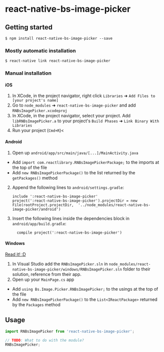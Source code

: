 
# react-native-bs-image-picker

## Getting started

`$ npm install react-native-bs-image-picker --save`

### Mostly automatic installation

`$ react-native link react-native-bs-image-picker`

### Manual installation


#### iOS

1. In XCode, in the project navigator, right click `Libraries` ➜ `Add Files to [your project's name]`
2. Go to `node_modules` ➜ `react-native-bs-image-picker` and add `RNBsImagePicker.xcodeproj`
3. In XCode, in the project navigator, select your project. Add `libRNBsImagePicker.a` to your project's `Build Phases` ➜ `Link Binary With Libraries`
4. Run your project (`Cmd+R`)<

#### Android

1. Open up `android/app/src/main/java/[...]/MainActivity.java`
  - Add `import com.reactlibrary.RNBsImagePickerPackage;` to the imports at the top of the file
  - Add `new RNBsImagePickerPackage()` to the list returned by the `getPackages()` method
2. Append the following lines to `android/settings.gradle`:
  	```
  	include ':react-native-bs-image-picker'
  	project(':react-native-bs-image-picker').projectDir = new File(rootProject.projectDir, 	'../node_modules/react-native-bs-image-picker/android')
  	```
3. Insert the following lines inside the dependencies block in `android/app/build.gradle`:
  	```
      compile project(':react-native-bs-image-picker')
  	```

#### Windows
[Read it! :D](https://github.com/ReactWindows/react-native)

1. In Visual Studio add the `RNBsImagePicker.sln` in `node_modules/react-native-bs-image-picker/windows/RNBsImagePicker.sln` folder to their solution, reference from their app.
2. Open up your `MainPage.cs` app
  - Add `using Bs.Image.Picker.RNBsImagePicker;` to the usings at the top of the file
  - Add `new RNBsImagePickerPackage()` to the `List<IReactPackage>` returned by the `Packages` method


## Usage
```javascript
import RNBsImagePicker from 'react-native-bs-image-picker';

// TODO: What to do with the module?
RNBsImagePicker;
```
  